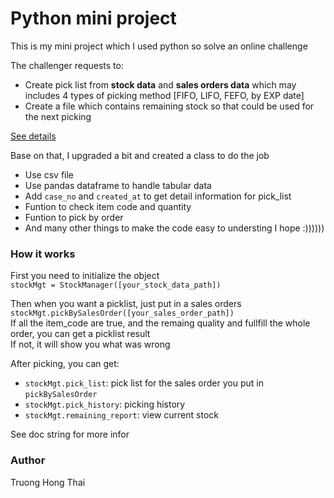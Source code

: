 # Python mini project

This is my mini project which I used python so solve an online challenge

The challenger requests to:
- Create pick list from **stock data** and  **sales orders data** which may includes 4 types of picking method [FIFO, LIFO, FEFO, by EXP date]
- Create a file which contains remaining stock so that could be used for the next picking

[See details](https://docs.google.com/spreadsheets/d/1IDIVTf36hZqxltg_MYOjsWvSmDxp1pb4gkAzJI64eaU/edit?fbclid=IwAR1NOS6M5FLrUMD2MU60OLllT97n9ezj4axKOXl5Dweghx7s9_zcgkrVoA4#gid=843431074)

Base on that, I upgraded a bit and created a class to do the job
- Use csv file
- Use pandas dataframe to handle tabular data
- Add <code>case_no</code> and <code>created_at</code> to get detail information for pick_list
- Funtion to check item code and quantity
- Funtion to pick by order
- And many other things to make the code easy to understing I hope :))))))

### How it works
First you need to initialize the object  
<code>stockMgt = StockManager([your_stock_data_path])</code>

Then when you want a picklist, just put in a sales orders  
<code>stockMgt.pickBySalesOrder([your_sales_order_path])</code>  
If all the item_code are true, and the remaing quality and fullfill the whole order, you can get a picklist result  
If not, it will show you what was wrong  

After picking, you can get:
- <code>stockMgt.pick_list</code>: pick list for the sales order you put in <code>pickBySalesOrder</code>
- <code>stockMgt.pick_history</code>: picking history
- <code>stockMgt.remaining_report</code>: view current stock

See doc string for more infor

### Author
Truong Hong Thai
